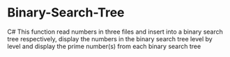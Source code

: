 # Binary-Search-Tree
C#
This function read numbers in three files and insert into a binary search tree respectively, display the numbers in the binary search tree level by level and display the prime number(s) from each binary search tree 